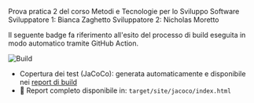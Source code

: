 Prova pratica 2 del corso Metodi e Tecnologie per lo Sviluppo Software
Sviluppatore 1: Bianca Zaghetto
Sviluppatore 2: Nicholas Moretto

Il seguente badge fa riferimento all'esito del processo di build eseguita in modo automatico tramite GitHub Action.

![Build](https://github.com/Nevia23/prova_pratica_2/actions/workflows/build.yml/badge.svg?branch=main)

- Copertura dei test (JaCoCo): generata automaticamente e disponibile nei [report di build](https://github.com/Nevia23/prova_pratica_2/actions)
- 📁 Report completo disponibile in: `target/site/jacoco/index.html`
